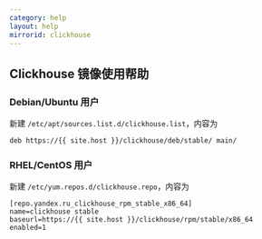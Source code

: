 ```yaml
---
category: help
layout: help
mirrorid: clickhouse
---
```


## Clickhouse 镜像使用帮助


### Debian/Ubuntu 用户


新建 `/etc/apt/sources.list.d/clickhouse.list`，内容为

```
deb https://{{ site.host }}/clickhouse/deb/stable/ main/
```


### RHEL/CentOS 用户

新建 `/etc/yum.repos.d/clickhouse.repo`，内容为

```
[repo.yandex.ru_clickhouse_rpm_stable_x86_64]
name=clickhouse stable
baseurl=https://{{ site.host }}/clickhouse/rpm/stable/x86_64
enabled=1
```
